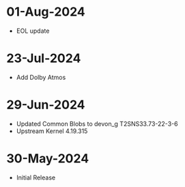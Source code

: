 # 01-Aug-2024
- EOL update

# 23-Jul-2024
- Add Dolby Atmos

# 29-Jun-2024
- Updated Common Blobs to devon_g T2SNS33.73-22-3-6
- Upstream Kernel 4.19.315

# 30-May-2024
- Initial Release
